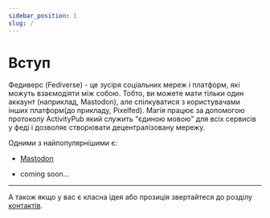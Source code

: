 ```yaml
---
sidebar_position: 1
slug: /
---
```


# Вступ

Федиверс (Fediverse) - це зусіря соціальних мереж і платформ, які можуть взаємодіяти між собою. Тобто, ви можете мати тільки один аккаунт (наприклад, Mastodon), але спілкуватися з користувачами інших платформ(до прикладу, Pixelfed). Магія працює за допомогою протоколу ActivityPub який служить "єдиною мовою" для всіх сервисів у феді і дозволяє створювати децентралізовану мережу.

Одними з найпопулярнішими є:

- [Mastodon](Mastodon/Опис.md)

- coming soon...

---

А також якщо у вас є класна ідея або прозиція звертайтеся до розділу [контактів](https://fediland.in.ua/contacts).
